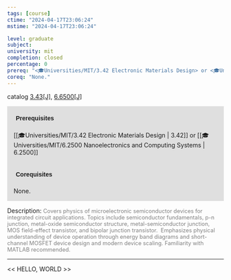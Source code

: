 ```yaml
---
tags: [course]
ctime: "2024-04-17T23:06:24"
mstime: "2024-04-17T23:06:24"

level: graduate
subject: 
university: mit
completion: closed
percentage: 0
prereq: "<🎓Universities/MIT/3.42 Electronic Materials Design> or <🎓Universities/MIT/6.2500 Nanoelectronics and Computing Systems>"
coreq: "None."
---
```


catalog [3.43[J]](http://student.mit.edu/catalog/m3a.html#3.43), [6.6500[J]](http://student.mit.edu/catalog/m6b.html#6.6500)

<span style="display: block; padding: 15px; background-color: rgb(100, 100, 100, 0.2);"><font id="m_prereq2964_0" style="display: block; font-family: Arial, sans-serif; font-weight: bold; padding: 5px">Prerequisites</font><br><span id="prereq2964_0">[[🎓Universities/MIT/3.42 Electronic Materials Design | 3.42]] or [[🎓Universities/MIT/6.2500 Nanoelectronics and Computing Systems | 6.2500]]</span></span>
<span style="display: block; padding: 15px; background-color: rgb(100, 100, 100, 0.2);"><font id="m_coreq2964_0" style="display: block; font-family: Arial, sans-serif; font-weight: bold; padding: 5px">Corequisites</font><br><span id="coreq2964_0">None.</span></span>

<font style="">Description:</font>
<font style="color: grey; font-size: 0.8rem;">Covers physics of microelectronic semiconductor devices for integrated circuit applications. Topics include semiconductor fundamentals, p-n junction, metal-oxide semiconductor structure, metal-semiconductor junction, MOS field-effect transistor, and bipolar junction transistor.  Emphasizes physical understanding of device operation through energy band diagrams and short-channel MOSFET device design and modern device scaling. Familiarity with MATLAB recommended.</font>



---

<< HELLO, WORLD >>
